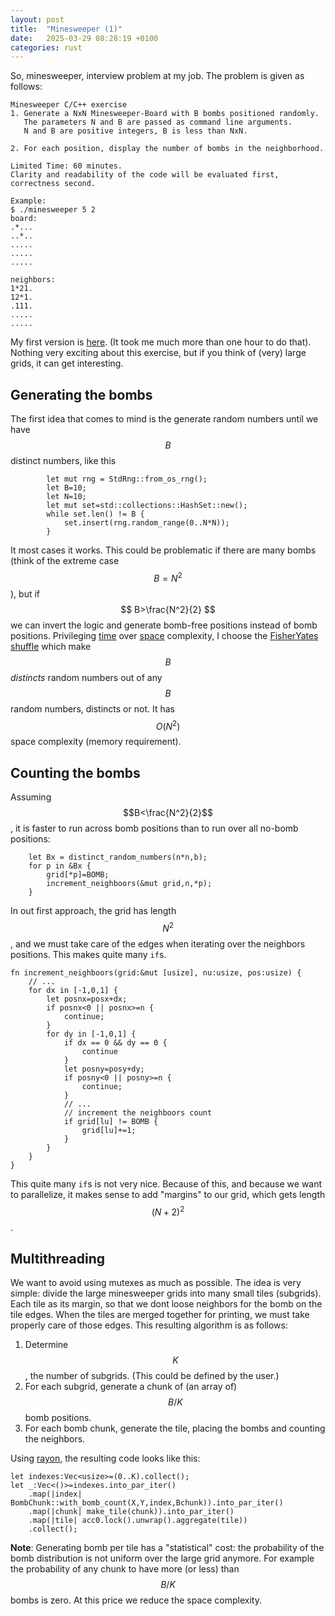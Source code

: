 ```yaml
---
layout: post
title:  "Minesweeper (1)"
date:   2025-03-29 08:28:19 +0100
categories: rust 
---
```


So, minesweeper, interview problem at my job.
The problem is given as follows:

```
Minesweeper C/C++ exercise
1. Generate a NxN Minesweeper-Board with B bombs positioned randomly.
   The parameters N and B are passed as command line arguments.
   N and B are positive integers, B is less than NxN.
  
2. For each position, display the number of bombs in the neighborhood.

Limited Time: 60 minutes.
Clarity and readability of the code will be evaluated first, correctness second.

Example:
$ ./minesweeper 5 2
board:
.*...
..*..
.....
.....
.....

neighbors:
1*21.
12*1.
.111.
.....
.....
```
My first version is [here](https://github.com/Julien5/sandbox/blob/ae61a93e049e00a3115cbebe63aea0640fe2a147/test/rust/minesweeper/src/main.rs). (It took me much more than one hour to do that). Nothing very exciting about this exercise, but if you think of (very) large grids, it can get interesting. 

## Generating the bombs

The first idea that comes to mind is the generate random numbers until we have $$B$$ distinct numbers, like this
```
		let mut rng = StdRng::from_os_rng();
		let B=10;
		let N=10;
		let mut set=std::collections::HashSet::new();
		while set.len() != B {
			set.insert(rng.random_range(0..N*N));
		}
```
It most cases it works. This could be problematic if there are many bombs (think of the extreme case $$B=N^2$$), but if $$ B>\frac{N^2}{2} $$ we can invert the logic and generate bomb-free positions instead of bomb positions. Privileging [time](https://en.wikipedia.org/wiki/Time_complexity) over [space](https://en.wikipedia.org/wiki/Space_complexity) complexity, I choose the [FisherYates shuffle](https://en.wikipedia.org/wiki/Fisher%E2%80%93Yates_shuffle) which make $$B$$ *distincts* random numbers out of any $$B$$ random numbers, distincts or not. It has $$O(N^2)$$ space complexity (memory requirement). 

## Counting the bombs

Assuming $$B<\frac{N^2}{2}$$, it is faster to run across bomb positions than to run over all no-bomb positions:
```
	let Bx = distinct_random_numbers(n*n,b);
	for p in &Bx {
		grid[*p]=BOMB;
		increment_neighboors(&mut grid,n,*p);
	}
```
In out first approach, the grid has length $$N^2$$, and we must take care of the edges when iterating over the neighbors positions. This makes quite many `if`s.
```
fn increment_neighboors(grid:&mut [usize], nu:usize, pos:usize) {
	// ...
	for dx in [-1,0,1] {
		let posnx=posx+dx;
		if posnx<0 || posnx>=n {
			continue;
		}
		for dy in [-1,0,1] {
			if dx == 0 && dy == 0 {
				continue
			}
			let posny=posy+dy;
			if posny<0 || posny>=n {
				continue;
			}
			// ...
			// increment the neighboors count
			if grid[lu] != BOMB {
				grid[lu]+=1;
			}
		}
	}
}
```
This quite many `if`s is not very nice. Because of this, and because we want to parallelize, it makes sense to add "margins" to our grid, which gets length $$(N+2)^2$$. 

## Multithreading 

We want to avoid using mutexes as much as possible. The idea is very simple: divide the large minesweeper grids into many small tiles (subgrids). Each tile as its margin, so that we dont loose neighbors for the bomb on the tile edges. When the tiles are merged together for printing, we must take properly care of those edges. This resulting algorithm is as follows:
1. Determine $$K$$, the number of subgrids. (This could be defined by the user.)
2. For each subgrid, generate a chunk of (an array of) $$B/K$$ bomb positions.
3. For each bomb chunk, generate the tile, placing the bombs and counting the neighbors.

Using [rayon](https://docs.rs/rayon/latest/rayon/), the resulting code looks like this:
```
let indexes:Vec<usize>=(0..K).collect();
let _:Vec<()>=indexes.into_par_iter()
	.map(|index| BombChunk::with_bomb_count(X,Y,index,Bchunk)).into_par_iter()
	.map(|chunk| make_tile(chunk)).into_par_iter()
	.map(|tile| acc0.lock().unwrap().aggregate(tile))
	.collect();
```

**Note**: 
Generating bomb per tile has a "statistical" cost: the probability of the bomb distribution is not uniform over the large grid anymore. For example the probability of any chunk to have more (or less) than $$B/K$$ bombs is zero. At this price we reduce the space complexity.





